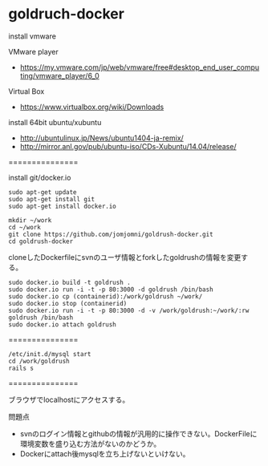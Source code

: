 goldruch-docker
===============
install vmware

VMware player
* https://my.vmware.com/jp/web/vmware/free#desktop_end_user_computing/vmware_player/6_0

Virtual Box
* https://www.virtualbox.org/wiki/Downloads

install 64bit ubuntu/xubuntu
* http://ubuntulinux.jp/News/ubuntu1404-ja-remix/
* http://mirror.anl.gov/pub/ubuntu-iso/CDs-Xubuntu/14.04/release/

===============

install git/docker.io

    sudo apt-get update
    sudo apt-get install git
    sudo apt-get install docker.io

    mkdir ~/work
    cd ~/work
    git clone https://github.com/jomjomni/goldrush-docker.git
    cd goldrush-docker
    
cloneしたDockerfileにsvnのユーザ情報とforkしたgoldrushの情報を変更する。

    sudo docker.io build -t goldrush .
    sudo docker.io run -i -t -p 80:3000 -d goldrush /bin/bash
    sudo docker.io cp (containerid):/work/goldrush ~/work/
    sudo docker.io stop (containerid)
    sudo docker.io run -i -t -p 80:3000 -d -v /work/goldrush:~/work/:rw goldrush /bin/bash
    sudo docker.io attach goldrush

===============

    /etc/init.d/mysql start
    cd /work/goldrush
    rails s

===============

ブラウザでlocalhostにアクセスする。

問題点
* svnのログイン情報とgithubの情報が汎用的に操作できない。DockerFileに環境変数を盛り込む方法がないのかどうか。
* Dockerにattach後mysqlを立ち上げないといけない。
